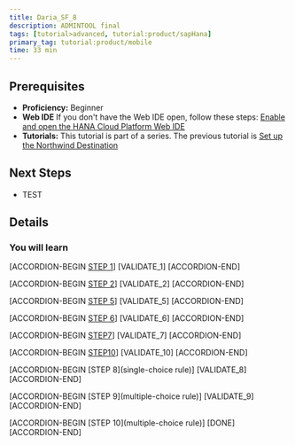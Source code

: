 ```yaml
---
title: Daria_SF_8
description: ADMINTOOL final
tags: [tutorial>advanced, tutorial:product/sapHana]
primary_tag: tutorial:product/mobile
time: 33 min
---
```


## Prerequisites  
 - **Proficiency:** Beginner 
 - **Web IDE** If you don't have the Web IDE open, follow these steps: [Enable and open the HANA Cloud Platform Web IDE](https://go.sap.com/developer/tutorials/sapui5-webide-open-webide.html)
 - **Tutorials:** This tutorial is part of a series.  The previous tutorial is [Set up the Northwind Destination](https://go.sap.com/developer/tutorials/hcp-create-destination.html)

## Next Steps
 - TEST
  

## Details
### You will learn  

[ACCORDION-BEGIN [STEP 1](regex1)] 
[VALIDATE_1] 
[ACCORDION-END]

[ACCORDION-BEGIN [STEP 2](regex)] 
[VALIDATE_2] 
[ACCORDION-END]

[ACCORDION-BEGIN [STEP 5](rexact-match-precise)] 
[VALIDATE_5] 
[ACCORDION-END]

[ACCORDION-BEGIN [STEP 6](regex-begins-with)] 
[VALIDATE_6] 
[ACCORDION-END]

[ACCORDION-BEGIN [STEP7](regex-with-id-exact-match)] 
[VALIDATE_7] 
[ACCORDION-END]

[ACCORDION-BEGIN [STEP10](regex-begins-with)] 
[VALIDATE_10] 
[ACCORDION-END]

[ACCORDION-BEGIN [STEP 8](single-choice rule)] 
[VALIDATE_8] 
[ACCORDION-END]

[ACCORDION-BEGIN [STEP 9](multiple-choice rule)] 
[VALIDATE_9] 
[ACCORDION-END]

[ACCORDION-BEGIN [STEP 10](multiple-choice rule)] 
[DONE]
[ACCORDION-END]
